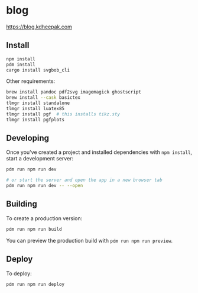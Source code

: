 # blog

<https://blog.kdheepak.com>

## Install

```bash
npm install
pdm install
cargo install svgbob_cli
```

Other requirements:

```bash
brew install pandoc pdf2svg imagemagick ghostscript
brew install --cask basictex
tlmgr install standalone
tlmgr install luatex85
tlmgr install pgf  # this installs tikz.sty
tlmgr install pgfplots
```

## Developing

Once you've created a project and installed dependencies with `npm install`, start a development server:

```bash
pdm run npm run dev

# or start the server and open the app in a new browser tab
pdm run npm run dev -- --open
```

## Building

To create a production version:

```bash
pdm run npm run build
```

You can preview the production build with `pdm run npm run preview`.

## Deploy

To deploy:

```bash
pdm run npm run deploy
```
